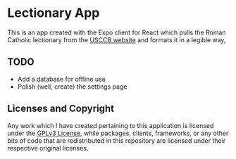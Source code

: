 # Lectionary App

This is an app created with the Expo client for React which pulls the Roman
Catholic lectionary from the [USCCB website](https://bible.usccb.org) and formats
it in a legible way,

## TODO

- Add a database for offline use
- Polish (well, create) the settings page

## Licenses and Copyright 

Any work which I have created pertaining to this application is licensed under
the [GPLv3 License](https://github.com/CWilsonTSP/LectionaryApp/blob/master/LICENSE), while packages, clients, frameworks, or any other
bits of code that are redistributed in this repository are licensed under their
respective original licenses. 
